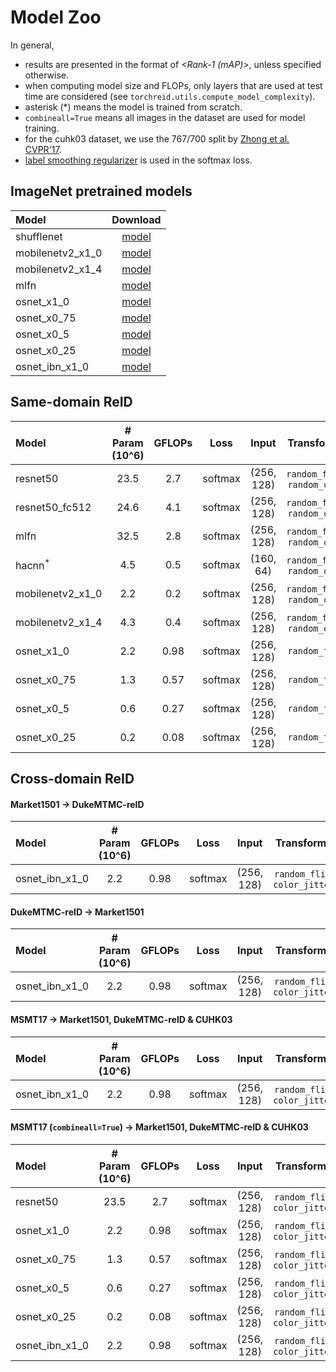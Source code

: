 # Model Zoo

In general,
- results are presented in the format of *<Rank-1 (mAP)>*, unless specified otherwise.
- when computing model size and FLOPs, only layers that are used at test time are considered (see `torchreid.utils.compute_model_complexity`).
- asterisk (\*) means the model is trained from scratch.
- `combineall=True` means all images in the dataset are used for model training.
- for the cuhk03 dataset, we use the 767/700 split by [Zhong et al. CVPR'17](https://arxiv.org/abs/1701.08398).
- [label smoothing regularizer](https://arxiv.org/abs/1512.00567) is used in the softmax loss.


## ImageNet pretrained models


| Model | Download |
| :--- | :---: |
| shufflenet | [model](https://mega.nz/#!RDpUlQCY!tr_5xBEkelzDjveIYBBcGcovNCOrgfiJO9kiidz9fZM) |
| mobilenetv2_x1_0 | [model](https://mega.nz/#!NKp2wAIA!1NH1pbNzY_M2hVk_hdsxNM1NUOWvvGPHhaNr-fASF6c) |
| mobilenetv2_x1_4 | [model](https://mega.nz/#!RGhgEIwS!xN2s2ZdyqI6vQ3EwgmRXLEW3khr9tpXg96G9SUJugGk) |
| mlfn | [model](https://mega.nz/#!YHxAhaxC!yu9E6zWl0x5zscSouTdbZu8gdFFytDdl-RAdD2DEfpk) |
| osnet_x1_0 | [model](https://mega.nz/#!YK5GRARL!F90NsNB2XHjXGZFC3Lrw1GMic0oMw4fnfuDUnSrPAYM) |
| osnet_x0_75 | [model](https://mega.nz/#!NPxilYBA!Se414Wtts__7eY6J5FIrowynvjUUG7a8Z5zUPfJN33s) |
| osnet_x0_5 | [model](https://mega.nz/#!NO4ihQSJ!oMIRSZ0HlJF_8FKUbXT8Ei0vzH0xUYs5tWaf_KLrODg) |
| osnet_x0_25 | [model](https://mega.nz/#!IDwQwaxT!TbQ_33gPK-ZchPFTf43UMc45rlNKWiWMqH4rTXB1T7k) |
| osnet_ibn_x1_0 | [model](https://mega.nz/#!8Wo2kSDR!bNvgu4V0VkCQp_L2ZUDaudYKYRCkkSNdzcA1CcZGZTE) |


## Same-domain ReID


| Model | # Param (10^6) | GFLOPs | Loss | Input | Transforms | Distance | market1501  | dukemtmcreid | msmt17 |
| :--- | :---: | :---: | :---: | :---: | :---: | :---: | :---: | :---: | :---: |
| resnet50 | 23.5 | 2.7 | softmax | (256, 128) | `random_flip`, `random_crop` | `euclidean` | [87.9 (70.4)](https://mega.nz/#!FKZjVKaZ!4v_FR8pTvuHoMQIKdstJ_YCsRrtZW2hwWxc-T0JIlHE) | [78.3 (58.9)](https://mega.nz/#!JPZjCYhK!YVJbE_4vTc8DX19Rt_FB77YY4BaEA1P6Xb5sNJGep2M) | [63.2 (33.9)](https://mega.nz/#!APAxDY4Z!Iou9x8s3ATdYS2SlK2oiJbHrhvlzH7F1gE2qjM-GJGw) |
| resnet50_fc512 | 24.6 | 4.1 | softmax | (256, 128) | `random_flip`, `random_crop` | `euclidean` | [90.8 (75.3)](https://mega.nz/#!EaZjhKyS!lBvD3vAJ4DOmElZkNa7gyPM1RE661GUd2v9kK84gSZE) | [81.0 (64.0)](https://mega.nz/#!lXYDSKZa!lumiXkY2H5Sm8gEgTWPBdWKv3ujy4zjrffjERaXkc9I) | [69.6 (38.4)](https://mega.nz/#!9PQTXIpL!iI5wgieTCn0Jm-pyg9RCu0RkH43pV3ntHhr1PeqSyT4) |
| mlfn | 32.5 | 2.8 | softmax | (256, 128) | `random_flip`, `random_crop` | `euclidean` | [90.1 (74.3)](https://mega.nz/#!kHQ3ESLT!NoGc8eHEBZOJZM19THh3DFfRBXIPXzM-sdLmF1mvTXA) | [81.1 (63.2)](https://mega.nz/#!8PQXUCaI!mJO1vD9tI739hkNBj2QWUt0VPcZ-s89fSMMGPPP1msc) | [66.4 (37.2)](https://mega.nz/#!paIXFQCS!W3ZGkxyF1idwvQzTRDE2p0DhNDki2SBJRfp7S_Cwphk) |
| hacnn<sup>*</sup> | 4.5 | 0.5 | softmax | (160, 64) | `random_flip`, `random_crop` | `euclidean` | [90.9 (75.6)](https://mega.nz/#!ULQXUQBK!S-8v_pR2xBD3ZpuY0I7Bqift-eX_V84gajHMDG6zUac) | [80.1 (63.2)](https://mega.nz/#!wPJTkAQR!XkKd39lsmBZMrCh3JjF6vnNafBZkouVIVdeBqQKdSzA) | [64.7 (37.2)](https://mega.nz/#!AXAziKjL!JtMwHz2UYy58gDMQLGakSmF3JOr72o8zmkqlQA-LIpQ) |
| mobilenetv2_x1_0 | 2.2 | 0.2 | softmax | (256, 128) | `random_flip`, `random_crop` | `euclidean` | [85.6 (67.3)](https://mega.nz/#!8KYTFAIB!3dL35WQLxSoTSClDTv0kxa81k3fh5hXmAWA4_a3qiOI) | [74.2 (54.7)](https://mega.nz/#!hbRXDSCL!YYgqJ6PVUf4clgtUuK2s5FRhYJdU3yTibLscwOTNnDk) | [57.4 (29.3)](https://mega.nz/#!5SJTmCYb!ZQ8O2MN9JF4-WDAeX04Xex1KyuBYQ_o2aoMIsTgQ748) |
| mobilenetv2_x1_4 | 4.3 | 0.4 | softmax | (256, 128) | `random_flip`, `random_crop` | `euclidean` | [87.0 (68.5)](https://mega.nz/#!4XZhEKCS!6lTuTRbHIWU5nzJzTPDGykA7sPME8_1ISGsUYFJXZWA) | [76.2 (55.8)](https://mega.nz/#!JbQVDIYQ!-7pnjIfpIDt1EoQOvpvuIEcTj3Qg8SE6o_3ZPGWrIcw) | [60.1 (31.5)](https://mega.nz/#!gOYDAQrK!sMJO7c_X4iIxoVfV_tXYdzeDJByPo5XkUjEN7Z2JTmM) |
| osnet_x1_0 | 2.2 | 0.98 | softmax | (256, 128) | `random_flip` | `euclidean` | [94.2 (82.6)](https://mega.nz/#!hLoyTSba!fqt7GcKrHJhwe9BtuK0ozgVAQcrlMG8Pm6JsSfr5HEI) | [87.0 (70.2)](https://mega.nz/#!ETwGhQYB!h2gHN-H3J4X4WqcJXy2b0pPKl28paydkiS-PDHsEgPM) | [74.9 (43.8)](https://mega.nz/#!hWxE2aJA!NGcxu5uYH1qI6DfBTu0KFoi_NfoA0TJcBFW-g43pC0I) |
| osnet_x0_75 | 1.3 | 0.57 | softmax | (256, 128) | `random_flip` | `euclidean` | [93.7 (81.2)](https://mega.nz/#!JO4WAaJa!nQuoqZnYfy0xu7vs2mp28AFceya-ZhrXTry837jvoDQ) | [85.8 (69.8)](https://mega.nz/#!lOgkEIoI!fQ5vuYIABIOcRxF-OK-6YxtEufWhyVkYkGB4qPoRYJ4) | [72.8 (41.4)](https://mega.nz/#!0exGXI5a!rxtzBayyRK0on0HFq9XO0UtWEBhbV86dFitljhjeWcs) |
| osnet_x0_5 | 0.6 | 0.27 | softmax | (256, 128) | `random_flip` | `euclidean` | [92.5 (79.8)](https://mega.nz/#!QCx0RArD!hqz3Mh0Iif5d8PpQW0frxa-Tepn2a2g24aei7du4MFs) | [85.1 (67.4)](https://mega.nz/#!QTxCDIbT!eOZxj4dHl0uFnjKEB-J3YBY98blXZvppgWGA3CGa-tk) | [69.7 (37.5)](https://mega.nz/#!ETpiECDa!CCkq4JryztHqgw7spL5zDw0usJpAfEsSd5gPlkMufCc) |
| osnet_x0_25 | 0.2 | 0.08 | softmax | (256, 128) | `random_flip` | `euclidean` | [91.2 (75.0)](https://mega.nz/#!VWxCgSqY!Q4WaQ3j9D7HMhK3jsbvMuwaZ7yBY80T2Zj5V8JAlAKU) | [82.0 (61.4)](https://mega.nz/#!5TpwnATK!UvU_Asdy_aJ9SNzuvqhEFoemxSSB8vm_Gm8Xe03jqiA) | [61.4 (29.5)](https://mega.nz/#!AWgE3SzD!DngUaNyA7VIqOd2gq10Aty_-ER0CmG0xTJLHLj6_36g) |


## Cross-domain ReID

#### Market1501 -> DukeMTMC-reID


| Model | # Param (10^6) | GFLOPs | Loss | Input | Transforms | Distance  | Rank-1 | Rank-5 | Rank-10 | Rank-20 | mAP | Download |
| :--- | :---: | :---: | :---: | :---: |  :---: | :---: | :---: | :---: | :---: | :---: | :---: | :---: |
| osnet_ibn_x1_0 | 2.2 | 0.98  | softmax | (256, 128) | `random_flip`, `color_jitter` | `euclidean` | 48.5 | 62.3 | 67.4 | 72.2 | 26.7 | [model](https://mega.nz/#!wXwGxKxK!f8EMk8hBt6AjxU3JIPGMFSMvX7j-Nt5Lp1Gpbqso1Ts) |


#### DukeMTMC-reID -> Market1501


| Model | # Param (10^6) | GFLOPs | Loss | Input | Transforms | Distance  | Rank-1 | Rank-5 | Rank-10 | Rank-20 | mAP | Download |
| :--- | :---: | :---: | :---: | :---: |  :---: | :---: | :---: | :---: | :---: | :---: | :---: | :---: |
| osnet_ibn_x1_0 | 2.2 | 0.98  | softmax | (256, 128) | `random_flip`, `color_jitter` | `euclidean` | 57.7 | 73.7 | 80.0 | 84.8 | 26.1 | [model](https://mega.nz/#!FD4WEKJS!ZGgI-2IwVuX6re09xylChR03o6Dkjpi6KSebrbS0fAA) |


#### MSMT17 -> Market1501, DukeMTMC-reID & CUHK03


| Model | # Param (10^6) | GFLOPs | Loss | Input | Transforms | Distance | msmt17 -> market1501 | msmt17 -> dukemtmcreid | msmt17 -> cuhk03 | Download |
| :--- | :---: | :---: | :---: | :---: |  :---: | :---: | :---: | :---: | :---: | :---: |
| osnet_ibn_x1_0 | 2.2 | 0.98  | softmax | (256, 128) | `random_flip`, `color_jitter` | `euclidean` | 60.2 (29.9) | 59.9 (37.4) | 15.1 (14.1) | [model](https://mega.nz/#!0HgmGSwY!RoUlNAOA92epmFetZYPeyl2xOrEkUkEgcKRyluOXchM) |


#### MSMT17 (`combineall=True`) -> Market1501, DukeMTMC-reID & CUHK03


| Model | # Param (10^6) | GFLOPs | Loss | Input | Transforms | Distance | msmt17 -> market1501 | msmt17 -> dukemtmcreid | msmt17 -> cuhk03 | Download |
| :--- | :---: | :---: | :---: | :---: |  :---: | :---: | :---: | :---: | :---: | :---: |
| resnet50 | 23.5 | 2.7 | softmax | (256, 128) | `random_flip`, `color_jitter` | `euclidean` | 46.3 (22.8) | 52.3 (32.1) | 11.7 (13.1) | [model](https://mega.nz/#!VTpkWSbS!Y8gDnmg7u-sPwnZDhWXrtZNYOj7UYL4QzZkhDf1qWW4) |
| osnet_x1_0 | 2.2 | 0.98 | softmax | (256, 128) | `random_flip`, `color_jitter` | `euclidean` | 66.6 (37.5) | 66.0 (45.3) | 21.0 (19.9) | [model](https://mega.nz/#!MepG3QRC!Lb-C9d7rdS_YJjGSoJ5cRlzjYcP28P_1Cm5S5WSslW0) |
| osnet_x0_75 | 1.3 | 0.57 | softmax | (256, 128) | `random_flip`, `color_jitter` | `euclidean` | 63.6 (35.5) | 65.3 (44.5) | 20.0 (19.4) | [model](https://mega.nz/#!tO4WDagL!8Tl6kdJWRXRHQb16GeUHR008tJqW3N7_3fyVMu-LcKM) |
| osnet_x0_5 | 0.6 | 0.27 | softmax | (256, 128) | `random_flip`, `color_jitter` | `euclidean` | 64.3 (34.9) | 65.2 (43.3) | 19.6 (19.2) | [model](https://mega.nz/#!papSWQhY!IId-QfcHj7nXQ_muUubgv9_n0SsnZzarmb5mQgcMv74) |
| osnet_x0_25 | 0.2 | 0.08 | softmax | (256, 128) | `random_flip`, `color_jitter` | `euclidean` | 59.9 (31.0) | 61.5 (39.6) | 14.5 (14.5) | [model](https://mega.nz/#!QCoE0Kpa!BITLANumgjiR68TUFteL__N_RIoDKkL0M5Bl3Q8LC3U) |
| osnet_ibn_x1_0 | 2.2 | 0.98 | softmax | (256, 128) | `random_flip`, `color_jitter` | `euclidean` | 66.5 (37.2) | 67.4 (45.6) | 22.0 (20.8) | [model](https://mega.nz/#!dL4Q2K5B!ZdHQ_X_rs2T-xmggigM5YvzJhmT1orkr6aQ1_fHgunM) |
